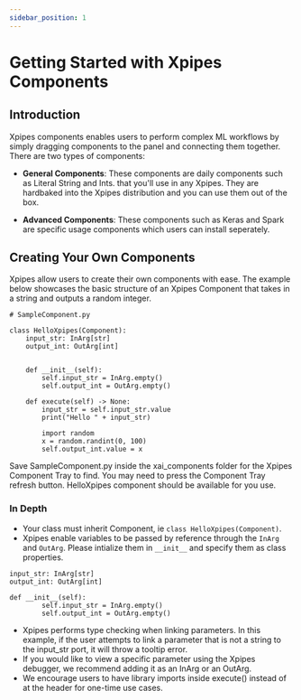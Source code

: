 ```yaml
---
sidebar_position: 1
---
```


# Getting Started with Xpipes Components

## Introduction

Xpipes components enables users to perform complex ML workflows by simply dragging components to the panel and connecting them together. There are two types of components:

- **General Components**: These components are daily components such as Literal String and Ints. that you'll use in any Xpipes. They are hardbaked into the Xpipes distribution and you can use them out of the box.

- **Advanced Components**: These components such as Keras and Spark are specific usage components which users can install seperately.


## Creating Your Own Components

Xpipes allow users to create their own components with ease. The example below showcases the basic structure of an Xpipes Component that takes in a string and outputs a random integer.

```
# SampleComponent.py

class HelloXpipes(Component):
    input_str: InArg[str]
    output_int: OutArg[int]


    def __init__(self):
        self.input_str = InArg.empty()
        self.output_int = OutArg.empty()

    def execute(self) -> None:
        input_str = self.input_str.value
        print("Hello " + input_str)

        import random
        x = random.randint(0, 100)
        self.output_int.value = x
```
Save SampleComponent.py inside the xai_components folder for the Xpipes Component Tray to find. You may need to press the Component Tray refresh button. HelloXpipes component should be available for you use. 

### In Depth

- Your class must inherit Component, ie `class HelloXpipes(Component)`.  
- Xpipes enable variables to be passed by reference through the `InArg` and `OutArg`. Please intialize them in `__init__` and specify them as class properties. 
```
input_str: InArg[str]
output_int: OutArg[int]

def __init__(self):
        self.input_str = InArg.empty()
        self.output_int = OutArg.empty()
```
- Xpipes performs type checking when linking parameters. In this example, if the user attempts to link a parameter that is not a string to the input_str port, it will throw a tooltip error.
- If you would like to view a specific parameter using the Xpipes debugger, we recommend adding it as an InArg or an OutArg.
- We encourage users to have library imports inside execute() instead of at the header for one-time use cases. 